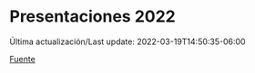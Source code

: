 # Presentaciones 2022

Última actualización/Last update: 2022-03-19T14:50:35-06:00

 [Fuente](https://www.gob.mx/salud/documentos/presentaciones-2022)
